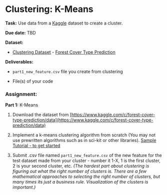 <h1>Clustering: K-Means</h1>

<b>Task:</b> Use data from a [Kaggle](https://www.kaggle.com) dataset to create a cluster.

<b>Due date:</b> TBD

<b>Dataset:</b>
  - [Clustering Dataset](https://en.wikipedia.org/wiki/Cluster_analysis) - [Forest Cover Type Prediction](https://www.kaggle.com/c/forest-cover-type-prediction/data)

<b>Deliverables:</b>
  - `part1_new_feature.csv` file you create from clustering

  - File(s) of your code

<h3><b>Assignment:</b></h3>

<b>Part 1:</b> K-Means

1. Download the dataset from [https://www.kaggle.com/c/forest-cover-type-prediction/data](https://www.kaggle.com/c/forest-cover-type-prediction/data)

2. Implement a k-means clustering algorithm from scratch (You may not use prewritten algorithms such as in sci-kit or other libraries). [Sample Tutorial - to get started](http://flothesof.github.io/k-means-numpy.html)

3. Submit .csv file named `part1_new_feature.csv` of the new feature for the test dataset made from your cluster - number it 1-X, 1 is the first cluster, 2 is your second cluster, etc. <i>(The hardest part about clustering is figuring out what the right number of clusters is. There are a few mathematical approaches to selecting the right number of clusters, but many times its just a business rule. Visualization of the clusters is important.)</i>
